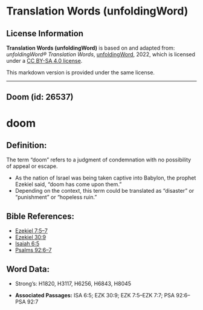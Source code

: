 # Translation Words (unfoldingWord)

## License Information

**Translation Words (unfoldingWord)** is based on and adapted from: _unfoldingWord® Translation Words_, [unfoldingWord](https://unfoldingword.org/utw), 2022, which is licensed under a [CC BY-SA 4.0 license](https://creativecommons.org/licenses/by-sa/4.0/legalcode.en).

This markdown version is provided under the same license.



--------------------------------

## Doom (id: 26537)

doom
====

Definition:
-----------

The term “doom” refers to a judgment of condemnation with no possibility of appeal or escape.

* As the nation of Israel was being taken captive into Babylon, the prophet Ezekiel said, “doom has come upon them.”
* Depending on the context, this term could be translated as “disaster” or “punishment” or “hopeless ruin.”

Bible References:
-----------------

* [Ezekiel 7:5–7](https://ref.ly/Ezek7:5-Ezek7:7)
* [Ezekiel 30:9](https://ref.ly/Ezek30:9)
* [Isaiah 6:5](https://ref.ly/Isa6:5)
* [Psalms 92:6–7](https://ref.ly/Ps92:6-Ps92:7)

Word Data:
----------

* Strong’s: H1820, H3117, H6256, H6843, H8045

* **Associated Passages:** ISA 6:5; EZK 30:9; EZK 7:5–EZK 7:7; PSA 92:6–PSA 92:7

